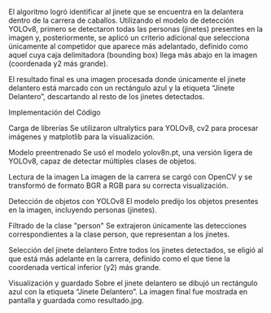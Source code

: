 El algoritmo logró identificar al jinete que se encuentra en la delantera dentro de la carrera de caballos. Utilizando el modelo de detección YOLOv8, primero se detectaron todas las personas (jinetes) presentes en la imagen y, posteriormente, se aplicó un criterio adicional que selecciona únicamente al competidor que aparece más adelantado, definido como aquel cuya caja delimitadora (bounding box) llega más abajo en la imagen (coordenada y2 más grande).

El resultado final es una imagen procesada donde únicamente el jinete delantero está marcado con un rectángulo azul y la etiqueta “Jinete Delantero”, descartando al resto de los jinetes detectados.




Implementación del Código

Carga de librerías
Se utilizaron ultralytics para YOLOv8, cv2 para procesar imágenes y matplotlib para la visualización.

Modelo preentrenado
Se usó el modelo yolov8n.pt, una versión ligera de YOLOv8, capaz de detectar múltiples clases de objetos.

Lectura de la imagen
La imagen de la carrera se cargó con OpenCV y se transformó de formato BGR a RGB para su correcta visualización.

Detección de objetos con YOLOv8
El modelo predijo los objetos presentes en la imagen, incluyendo personas (jinetes).

Filtrado de la clase "person"
Se extrajeron únicamente las detecciones correspondientes a la clase person, que representan a los jinetes.

Selección del jinete delantero
Entre todos los jinetes detectados, se eligió al que está más adelante en la carrera, definido como el que tiene la coordenada vertical inferior (y2) más grande.

Visualización y guardado
Sobre el jinete delantero se dibujó un rectángulo azul con la etiqueta “Jinete Delantero”. La imagen final fue mostrada en pantalla y guardada como resultado.jpg.